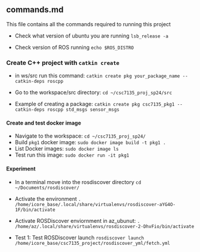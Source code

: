 ## commands.md

This file contains all the commands required to running this project

* Check what version of ubuntu you are running
```lsb_release -a```

* Check version of ROS running
```echo $ROS_DISTRO```

### Create C++ project with ```catkin create```

* in ws/src run this command: ```catkin create pkg your_package_name --catkin-deps roscpp```

* Go to the workspace/src directory: ```cd ~/csc7135_proj_sp24/src```
* Example of creating a package: ```catkin create pkg csc7135_pkg1 --catkin-deps roscpp std_msgs sensor_msgs```

#### Create and test docker image

* Navigate to the workspace: ```cd ~/csc7135_proj_sp24/```
* Build ```pkg1``` docker image: ```sudo docker image build -t pkg1 .```
* List Docker images: ```sudo docker image ls```
* Test run this image: ```sudo docker run -it pkg1```

#### Experiment

* In a terminal move into the rosdiscover directory 
```cd ~/Documents/rosdiscover/``` 

* Activate the environment ```. /home/icore_base/.local/share/virtualenvs/rosdiscover-aYG4O-1F/bin/activate```

* Activate ROSDiscover enviornment in az_ubunut: ```. /home/az/.local/share/virtualenvs/rosdiscover-2-DhvFio/bin/activate```

* Test 1: Test ROSDiscover launch
```rosdiscover launch /home/icore_base/csc7135_project/rosdiscover_yml/fetch.yml```